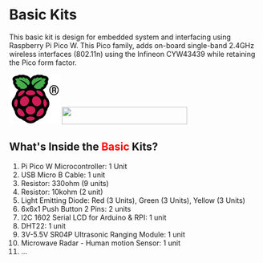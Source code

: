 # Basic Kits
This basic kit is design for embedded system and interfacing using Raspberry Pi Pico W. This Pico family, adds on-board single-band 2.4GHz wireless interfaces (802.11n) using the Infineon CYW43439 while retaining the Pico form factor.

<img src= "https://github.com/mymadi/FKTE-Cytron/blob/main/images/COLOUR-Raspberry-Pi-Symbol-Registered.png" width="101" height="101" alt="Raspberry Pi Logo">
<img src= "https://norasmadi.unimap.edu.my/images/pipico.png" width="250" height="35">
<br>

## What's Inside the <font color="red">Basic</font> Kits?
1. Pi Pico W Microcontroller: 1 Unit
2. USB Micro B Cable: 1 unit
3. Resistor: 330ohm (9 units)
4. Resistor: 10kohm (2 unit)
5. Light Emitting Diode: Red (3 Units), Green (3 Units), Yellow (3 Units)
6. 6x6x1 Push Button 2 Pins: 2 units
7. I2C 1602 Serial LCD for Arduino & RPI: 1 unit
8. DHT22: 1 unit
9. 3V-5.5V SR04P Ultrasonic Ranging Module: 1 unit
10. Microwave Radar - Human motion Sensor: 1 unit
11. ...
